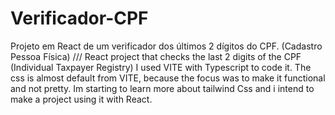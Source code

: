 # Verificador-CPF
Projeto em React de um verificador dos últimos 2 dígitos do CPF. (Cadastro Pessoa Física)
///
React project that checks the last 2 digits of the CPF (Individual Taxpayer Registry) 
I used VITE with Typescript to code it.
The css is almost default from VITE, because the focus was to make it functional and not pretty.
Im starting to learn more about tailwind Css and i intend to make a project using it with React.

